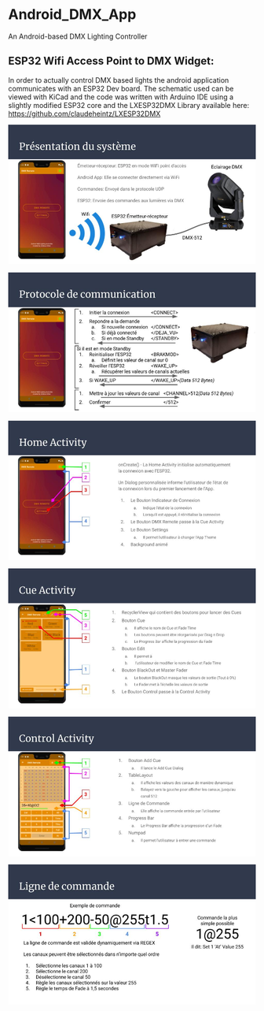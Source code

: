 # Android_DMX_App
An Android-based DMX Lighting Controller

## <b>ESP32 Wifi Access Point to DMX Widget:</b>
In order to actually control DMX based lights the android application communicates with an ESP32 Dev board.
The schematic used can be viewed with KiCad and the code was written with Arduino IDE using a slightly modified ESP32 core and the LXESP32DMX Library available here: https://github.com/claudeheintz/LXESP32DMX


![](Images/APO_ANDROID_image1.jpg)

![](Images/APO_ANDROID_image2.jpg)

![](Images/APO_ANDROID_image3.jpg)

![](Images/APO_ANDROID_image4.jpg)

![](Images/APO_ANDROID_image5.jpg)

![](Images/APO_ANDROID_image6.jpg)
